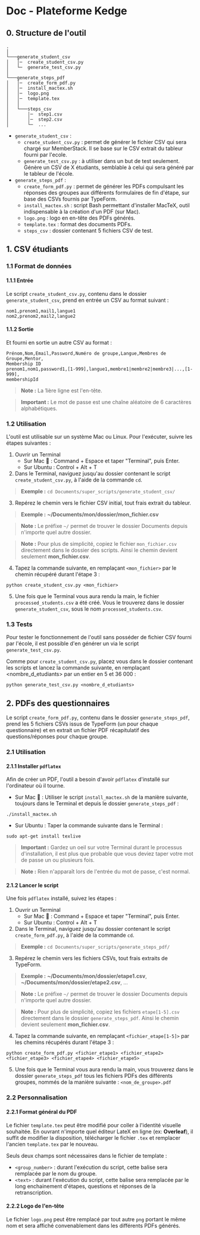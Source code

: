 # Doc - Plateforme Kedge

## 0. Structure de l'outil

```
.   
│
└───generate_student_csv
│   │─  create_student_csv.py
│   └─  generate_test_csv.py
│
└───generate_steps_pdf
│   │─  create_form_pdf.py
│   │─  install_mactex.sh
│   │─  logo.png
│   │─  template.tex
│   │
│   └───steps_csv
│       │─  step1.csv
│       │─  step2.csv
│       └─  ...
```

- `generate_student_csv` : 
    - `create_student_csv.py` : permet de générer le fichier CSV qui sera chargé sur MemberStack. Il se base sur le CSV extrait du tableur fourni par l'ecole.
    - `generate_test_csv.py` : à utiliser dans un but de test seulement. Génère un CSV de X étudiants, semblable à celui qui sera généré par le tableur de l'école.
- `generate_steps_pdf` : 
    - `create_form_pdf.py` : permet de générer les PDFs compulsant les réponses des groupes aux différents formulaires de fin d'étape, sur base des CSVs fournis par TypeForm.
    - `install_mactex.sh` : script Bash permettant d'installer MacTeX, outil indispensable à la création d'un PDF (sur Mac).
    - `logo.png` : logo en en-tête des PDFs générés.
    - `template.tex` : format des documents PDFs.
    - `steps_csv` : dossier contenant 5 fichiers CSV de test.


## 1. CSV étudiants

### 1.1 Format de données

#### 1.1.1 Entrée

Le script `create_student_csv.py`, contenu dans le dossier `generate_student_csv`, prend en entrée un CSV au format suivant : 

```
nom1,prenom1,mail1,langue1
nom2,prenom2,mail2,langue2
```

#### 1.1.2 Sortie

Et fourni en sortie un autre CSV au format : 

```
Prénom,Nom,Email,Password,Numéro de groupe,Langue,Membres de Groupe,Mentor,
Membership ID
prenom1,nom1,password1,[1-999],langue1,membre1|membre2|membre3|...,[1-999],
membershipId
```

> **Note :** La 1ière ligne est l'en-tête.

> **Important :** Le mot de passe est une chaîne aléatoire de 6 caractères alphabétiques.

### 1.2 Utilisation

L'outil est utilisable sur un système Mac ou Linux. Pour l'exécuter, suivre les étapes suivantes : 

1. Ouvrir un Terminal
    - Sur Mac :apple: : Command + Espace et taper "Terminal", puis Enter.
    - Sur Ubuntu : Control + Alt + T
2. Dans le Terminal, naviguez jusqu'au dossier contenant le script `create_student_csv.py`, à l'aide de la commande `cd`.
> **Exemple :** `cd Documents/super_scripts/generate_student_csv/`

3. Repérez le chemin vers le fichier CSV initial, tout frais extrait du tableur.
> **Exemple :** **~/Documents/mon/dossier/mon_fichier.csv**

> **Note :** Le préfixe `~/` permet de trouver le dossier Documents depuis n'importe quel autre dossier.

> **Note :** Pour plus de simplicité, copiez le fichier `mon_fichier.csv` directement dans le dossier des scripts. Ainsi le chemin devient seulement **mon_fichier.csv**.

4. Tapez la commande suivante, en remplaçant `<mon_fichier>` par le chemin récupéré durant l'étape 3 : 
```
python create_student_csv.py <mon_fichier>
```

5. Une fois que le Terminal vous aura rendu la main, le fichier `processed_students.csv` a été créé. Vous le trouverez dans le dossier `generate_student_csv`, sous le nom `processed_students.csv`.

### 1.3 Tests

Pour tester le fonctionnement de l'outil sans posséder de fichier CSV fourni par l'école, il est possible d'en générer un via le script `generate_test_csv.py`.

Comme pour `create_student_csv.py`, placez vous dans le dossier contenant les scripts et lancez la commande suivante, en remplaçant <nombre_d_etudiants> par un entier en 5 et 36 000 : 
```
python generate_test_csv.py <nombre_d_etudiants>
```

## 2. PDFs des questionnaires

Le script `create_form_pdf.py`, contenu dans le dossier `generate_steps_pdf`, prend les 5 fichiers CSVs issus de TypeForm (un pour chaque questionnaire) et en extrait un fichier PDF récapitulatif des questions/réponses pour chaque groupe.

### 2.1 Utilisation

#### 2.1.1 Installer `pdflatex`

Afin de créer un PDF, l'outil a besoin d'avoir `pdflatex` d'installé sur l'ordinateur où il tourne.

- Sur Mac :apple: : Utiliser le script `install_mactex.sh` de la manière suivante, toujours dans le Terminal et depuis le dossier `generate_steps_pdf` : 
```
./install_mactex.sh
```
- Sur Ubuntu : Taper la commande suivante dans le Terminal : 
```
sudo apt-get install texlive
```

> **Important :** Gardez un oeil sur votre Terminal durant le processus d'installation, il est plus que probable que vous deviez taper votre mot de passe un ou plusieurs fois.

> **Note :** Rien n'apparaît lors de l'entrée du mot de passe, c'est normal.

#### 2.1.2 Lancer le script

Une fois `pdflatex` installé, suivez les étapes : 

1. Ouvrir un Terminal
    - Sur Mac :apple: : Command + Espace et taper "Terminal", puis Enter.
    - Sur Ubuntu : Control + Alt + T
2. Dans le Terminal, naviguez jusqu'au dossier contenant le script `create_form_pdf.py`, à l'aide de la commande `cd`.
> **Exemple :** `cd Documents/super_scripts/generate_steps_pdf/`

3. Repérez le chemin vers les fichiers CSVs, tout frais extraits de TypeForm.
> **Exemple :** **~/Documents/mon/dossier/etape1.csv**, **~/Documents/mon/dossier/etape2.csv**, ...

> **Note :** Le préfixe `~/` permet de trouver le dossier Documents depuis n'importe quel autre dossier.

> **Note :** Pour plus de simplicité, copiez les fichiers `etape[1-5].csv` directement dans le dossier `generate_steps_pdf`. Ainsi le chemin devient seulement **mon_fichier.csv**.

4. Tapez la commande suivante, en remplaçant `<fichier_etape[1-5]>` par les chemins récupérés durant l'étape 3 : 
```
python create_form_pdf.py <fichier_etape1> <fichier_etape2> <fichier_etape3> <fichier_etape4> <fichier_etape5>
```

5. Une fois que le Terminal vous aura rendu la main, vous trouverez dans le dossier `generate_steps_pdf` tous les fichiers PDFs des différents groupes, nommés de la manière suivante : `<nom_de_groupe>.pdf`

### 2.2 Personnalisation

#### 2.2.1 Format général du PDF
Le fichier `template.tex` peut être modifié pour coller à l'identité visuelle souhaitée. En ouvrant n'importe quel éditeur LateX en ligne (ex: **Overleaf**), il suffit de modifier la disposition, télécharger le fichier `.tex` et remplacer l'ancien `template.tex` par le nouveau.

Seuls deux champs sont nécessaires dans le fichier de template : 
- `<group_number>` : durant l'exécution du script, cette balise sera remplacée par le nom du groupe.
- `<text>` : durant l'exécution du script, cette balise sera remplacée par le long enchainement d'étapes, questions et réponses de la retranscription.

#### 2.2.2 Logo de l'en-tête

Le fichier `logo.png` peut être remplacé par tout autre `png` portant le même nom et sera affiché convenablement dans les différents PDFs générés.